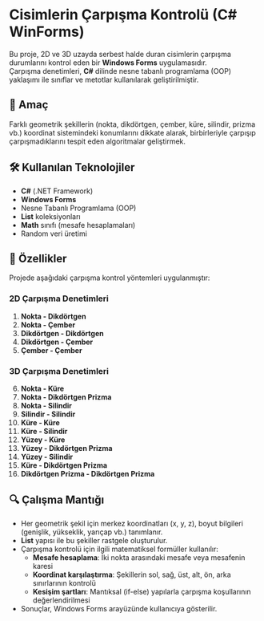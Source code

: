 # Cisimlerin Çarpışma Kontrolü (C# WinForms)

Bu proje, 2D ve 3D uzayda serbest halde duran cisimlerin çarpışma durumlarını kontrol eden bir **Windows Forms** uygulamasıdır.  
Çarpışma denetimleri, **C#** dilinde nesne tabanlı programlama (OOP) yaklaşımı ile sınıflar ve metotlar kullanılarak geliştirilmiştir.

## 🎯 Amaç
Farklı geometrik şekillerin (nokta, dikdörtgen, çember, küre, silindir, prizma vb.) koordinat sistemindeki konumlarını dikkate alarak, birbirleriyle çarpışıp çarpışmadıklarını tespit eden algoritmalar geliştirmek.

## 🛠 Kullanılan Teknolojiler
- **C#** (.NET Framework)
- **Windows Forms**
- Nesne Tabanlı Programlama (OOP)
- **List<T>** koleksiyonları
- **Math** sınıfı (mesafe hesaplamaları)
- Random veri üretimi

## 📌 Özellikler
Projede aşağıdaki çarpışma kontrol yöntemleri uygulanmıştır:

### 2D Çarpışma Denetimleri
1. **Nokta - Dikdörtgen**
2. **Nokta - Çember**
3. **Dikdörtgen - Dikdörtgen**
4. **Dikdörtgen - Çember**
5. **Çember - Çember**

### 3D Çarpışma Denetimleri
6. **Nokta - Küre**
7. **Nokta - Dikdörtgen Prizma**
8. **Nokta - Silindir**
9. **Silindir - Silindir**
10. **Küre - Küre**
11. **Küre - Silindir**
12. **Yüzey - Küre**
13. **Yüzey - Dikdörtgen Prizma**
14. **Yüzey - Silindir**
15. **Küre - Dikdörtgen Prizma**
16. **Dikdörtgen Prizma - Dikdörtgen Prizma**

## 🔍 Çalışma Mantığı
- Her geometrik şekil için merkez koordinatları (x, y, z), boyut bilgileri (genişlik, yükseklik, yarıçap vb.) tanımlanır.
- **List<T>** yapısı ile bu şekiller rastgele oluşturulur.
- Çarpışma kontrolü için ilgili matematiksel formüller kullanılır:
  - **Mesafe hesaplama**: İki nokta arasındaki mesafe veya mesafenin karesi
  - **Koordinat karşılaştırma**: Şekillerin sol, sağ, üst, alt, ön, arka sınırlarının kontrolü
  - **Kesişim şartları**: Mantıksal (if-else) yapılarla çarpışma koşullarının değerlendirilmesi
- Sonuçlar, Windows Forms arayüzünde kullanıcıya gösterilir.
